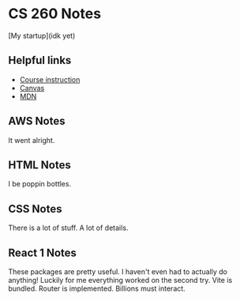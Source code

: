 # CS 260 Notes

[My startup](idk yet)

## Helpful links

- [Course instruction](https://github.com/webprogramming260)
- [Canvas](https://byu.instructure.com)
- [MDN](https://developer.mozilla.org)

## AWS Notes

It went alright.

## HTML Notes

I be poppin bottles.

## CSS Notes

There is a lot of stuff. A lot of details.

## React 1 Notes

These packages are pretty useful. I haven't even had to actually do anything! Luckily for me everything worked on the second try. Vite is bundled. Router is implemented. Billions must interact.